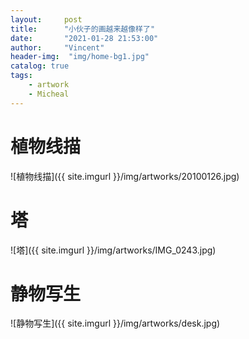 ```yaml
---
layout:     post
title:      "小伙子的画越来越像样了"
date:       "2021-01-28 21:53:00"
author:     "Vincent"
header-img:  "img/home-bg1.jpg"
catalog: true
tags:
    - artwork
    - Micheal
---
```



# 植物线描

![植物线描]({{ site.imgurl }}/img/artworks/20100126.jpg)

# 塔
![塔]({{ site.imgurl }}/img/artworks/IMG_0243.jpg)

# 静物写生

![静物写生]({{ site.imgurl }}/img/artworks/desk.jpg)




 
